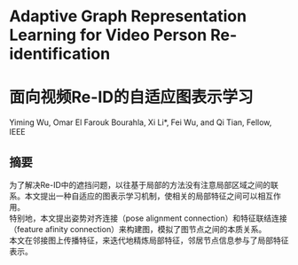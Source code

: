 # Adaptive Graph Representation Learning for Video Person Re-identification
# 面向视频Re-ID的自适应图表示学习
Yiming Wu, Omar El Farouk Bourahla, Xi Li*, Fei Wu, and Qi Tian, Fellow, IEEE  
## 摘要
为了解决Re-ID中的遮挡问题，以往基于局部的方法没有注意局部区域之间的联系。本文提出一种自适应的图表示学习机制，使相关的局部特征之间可以相互作用。  
特别地，本文提出姿势对齐连接（pose alignment connection）和特征联结连接（feature afinity connection）来构建图，模拟了图节点之间的本质关系。  
本文在邻接图上传播特征，来迭代地精炼局部特征，邻居节点信息参与了局部特征表示。
